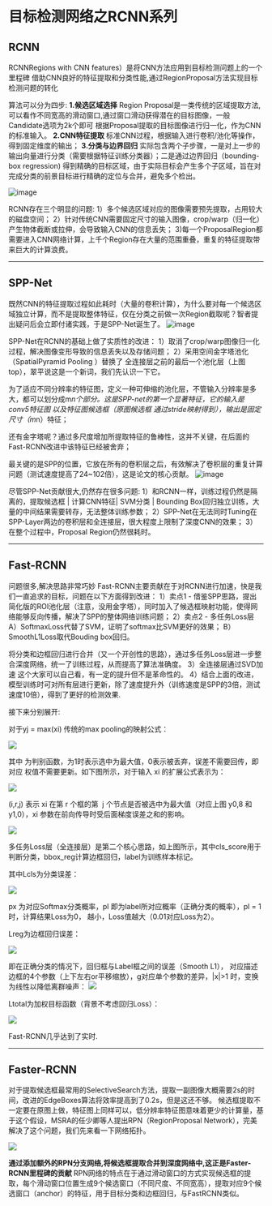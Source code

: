 # 目标检测网络之RCNN系列

## RCNN
RCNNRegions with CNN features）是将CNN方法应用到目标检测问题上的一个里程碑
借助CNN良好的特征提取和分类性能,通过RegionProposal方法实现目标检测问题的转化

算法可以分为四步:
**1.候选区域选择**
Region Proposal是一类传统的区域提取方法,可以看作不同宽高的滑动窗口,通过窗口滑动获得潜在的目标图像，一般Candidate选项为2k个即可
根据Proposal提取的目标图像进行归一化，作为CNN的标准输入。
**2.CNN特征提取**
标准CNN过程，根据输入进行卷积/池化等操作，得到固定维度的输出；
**3.分类与边界回归**
实际包含两个子步骤，一是对上一步的输出向量进行分类（需要根据特征训练分类器）；二是通过边界回归（bounding-box regression) 得到精确的目标区域，由于实际目标会产生多个子区域，旨在对完成分类的前景目标进行精确的定位与合并，避免多个检出。

![image](https://img-blog.csdn.net/20170111155719842?watermark/2/text/aHR0cDovL2Jsb2cuY3Nkbi5uZXQvbGlub2x6aGFuZw==/font/5a6L5L2T/fontsize/400/fill/I0JBQkFCMA==/dissolve/70/gravity/Center)

RCNN存在三个明显的问题:
1）多个候选区域对应的图像需要预先提取，占用较大的磁盘空间；
2）针对传统CNN需要固定尺寸的输入图像，crop/warp（归一化）产生物体截断或拉伸，会导致输入CNN的信息丢失；
3)每一个ProposalRegion都需要进入CNN网络计算，上千个Region存在大量的范围重叠，重复的特征提取带来巨大的计算浪费。

---

## SPP-Net
既然CNN的特征提取过程如此耗时（大量的卷积计算），为什么要对每一个候选区域独立计算，而不是提取整体特征，仅在分类之前做一次Region截取呢？智者提出疑问后会立即付诸实践，于是SPP-Net诞生了。
![image](https://img-blog.csdn.net/20170111163710620?watermark/2/text/aHR0cDovL2Jsb2cuY3Nkbi5uZXQvbGlub2x6aGFuZw==/font/5a6L5L2T/fontsize/400/fill/I0JBQkFCMA==/dissolve/70/gravity/Center)

SPP-Net在RCNN的基础上做了实质性的改进：
1）取消了crop/warp图像归一化过程，解决图像变形导致的信息丢失以及存储问题；
2）采用空间金字塔池化（SpatialPyramid Pooling ）替换了 全连接层之前的最后一个池化层（上图top），翠平说这是一个新词，我们先认识一下它。

为了适应不同分辨率的特征图，定义一种可伸缩的池化层，不管输入分辨率是多大，都可以划分成m*n个部分。这是SPP-net的第一个显著特征，它的输入是conv5特征图 以及特征图候选框（原图候选框 通过stride映射得到），输出是固定尺寸（m*n）特征；

还有金字塔呢？通过多尺度增加所提取特征的鲁棒性，这并不关键，在后面的Fast-RCNN改进中该特征已经被舍弃；

最关键的是SPP的位置，它放在所有的卷积层之后，有效解决了卷积层的重复计算问题（测试速度提高了24~102倍），这是论文的核心贡献。
![image](https://img-blog.csdn.net/20170111163815829?watermark/2/text/aHR0cDovL2Jsb2cuY3Nkbi5uZXQvbGlub2x6aGFuZw==/font/5a6L5L2T/fontsize/400/fill/I0JBQkFCMA==/dissolve/70/gravity/Center)

尽管SPP-Net贡献很大,仍然存在很多问题:
1）和RCNN一样，训练过程仍然是隔离的，提取候选框 | 计算CNN特征| SVM分类 | Bounding Box回归独立训练，大量的中间结果需要转存，无法整体训练参数；
2）SPP-Net在无法同时Tuning在SPP-Layer两边的卷积层和全连接层，很大程度上限制了深度CNN的效果；
3）在整个过程中，Proposal Region仍然很耗时。

---

## Fast-RCNN

问题很多,解决思路非常巧妙
Fast-RCNN主要贡献在于对RCNN进行加速，快是我们一直追求的目标，问题在以下方面得到改进：
1）卖点1 - 借鉴SPP思路，提出简化版的ROI池化层（注意，没用金字塔），同时加入了候选框映射功能，使得网络能够反向传播，解决了SPP的整体网络训练问题；
2）卖点2 - 多任务Loss层
A）SoftmaxLoss代替了SVM，证明了softmax比SVM更好的效果；
B）SmoothL1Loss取代Bouding box回归。

将分类和边框回归进行合并（又一个开创性的思路），通过多任务Loss层进一步整合深度网络，统一了训练过程，从而提高了算法准确度。
3）全连接层通过SVD加速
这个大家可以自己看，有一定的提升但不是革命性的。
4）结合上面的改进，模型训练时可对所有层进行更新，除了速度提升外（训练速度是SPP的3倍，测试速度10倍），得到了更好的检测效果.

接下来分别展开:


对于yj = max(xi) 传统的max pooling的映射公式：

![](https://img-blog.csdn.net/20170111164025236?watermark/2/text/aHR0cDovL2Jsb2cuY3Nkbi5uZXQvbGlub2x6aGFuZw==/font/5a6L5L2T/fontsize/400/fill/I0JBQkFCMA==/dissolve/70/gravity/Center)

其中 为判别函数，为1时表示选中为最大值，0表示被丢弃，误差不需要回传，即对应 权值不需要更新。如下图所示，对于输入 xi 的扩展公式表示为：

![](https://img-blog.csdn.net/20170111164153690?watermark/2/text/aHR0cDovL2Jsb2cuY3Nkbi5uZXQvbGlub2x6aGFuZw==/font/5a6L5L2T/fontsize/400/fill/I0JBQkFCMA==/dissolve/70/gravity/Center)

(i,r,j) 表示 xi 在第 r 个框的第  j 个节点是否被选中为最大值（对应上图 y0,8 和 y1,0），xi 参数在前向传导时受后面梯度误差之和的影响。

![](https://img-blog.csdn.net/20170111164339457?watermark/2/text/aHR0cDovL2Jsb2cuY3Nkbi5uZXQvbGlub2x6aGFuZw==/font/5a6L5L2T/fontsize/400/fill/I0JBQkFCMA==/dissolve/70/gravity/Center)

多任务Loss层（全连接层）是第二个核心思路，如上图所示，其中cls_score用于判断分类，bbox_reg计算边框回归，label为训练样本标记。

其中Lcls为分类误差：

![](https://img-blog.csdn.net/20170111165447192?watermark/2/text/aHR0cDovL2Jsb2cuY3Nkbi5uZXQvbGlub2x6aGFuZw==/font/5a6L5L2T/fontsize/400/fill/I0JBQkFCMA==/dissolve/70/gravity/Center)

px 为对应Softmax分类概率，pl 即为label所对应概率（正确分类的概率），pl = 1时，计算结果Loss为0， 越小，Loss值越大（0.01对应Loss为2）。

Lreg为边框回归误差：

![](https://img-blog.csdn.net/20170111165451661?watermark/2/text/aHR0cDovL2Jsb2cuY3Nkbi5uZXQvbGlub2x6aGFuZw==/font/5a6L5L2T/fontsize/400/fill/I0JBQkFCMA==/dissolve/70/gravity/Center)

即在正确分类的情况下，回归框与Label框之间的误差（Smooth L1）， 对应描述边框的4个参数（上下左右or平移缩放），g对应单个参数的差异，|x|>1 时，变换为线性以降低离群噪声：
![](https://img-blog.csdn.net/20170111165455040?watermark/2/text/aHR0cDovL2Jsb2cuY3Nkbi5uZXQvbGlub2x6aGFuZw==/font/5a6L5L2T/fontsize/400/fill/I0JBQkFCMA==/dissolve/70/gravity/Center)

Ltotal为加权目标函数（背景不考虑回归Loss）：

![](https://img-blog.csdn.net/20170111165757744?watermark/2/text/aHR0cDovL2Jsb2cuY3Nkbi5uZXQvbGlub2x6aGFuZw==/font/5a6L5L2T/fontsize/400/fill/I0JBQkFCMA==/dissolve/70/gravity/Center)

Fast-RCNN几乎达到了实时.

---

## Faster-RCNN

对于提取候选框最常用的SelectiveSearch方法，提取一副图像大概需要2s的时间，改进的EdgeBoxes算法将效率提高到了0.2s，但是这还不够。
候选框提取不一定要在原图上做，特征图上同样可以，低分辨率特征图意味着更少的计算量，基于这个假设，MSRA的任少卿等人提出RPN（RegionProposal Network），完美解决了这个问题，我们先来看一下网络拓扑。

![](https://img-blog.csdn.net/20170111165802135?watermark/2/text/aHR0cDovL2Jsb2cuY3Nkbi5uZXQvbGlub2x6aGFuZw==/font/5a6L5L2T/fontsize/400/fill/I0JBQkFCMA==/dissolve/70/gravity/Center)

**通过添加额外的RPN分支网络,将候选框提取合并到深度网络中,这正是Faster-RCNN里程碑的贡献**
RPN网络的特点在于通过滑动窗口的方式实现候选框的提取，每个滑动窗口位置生成9个候选窗口（不同尺度、不同宽高），提取对应9个候选窗口（anchor）的特征，用于目标分类和边框回归，与FastRCNN类似。






























